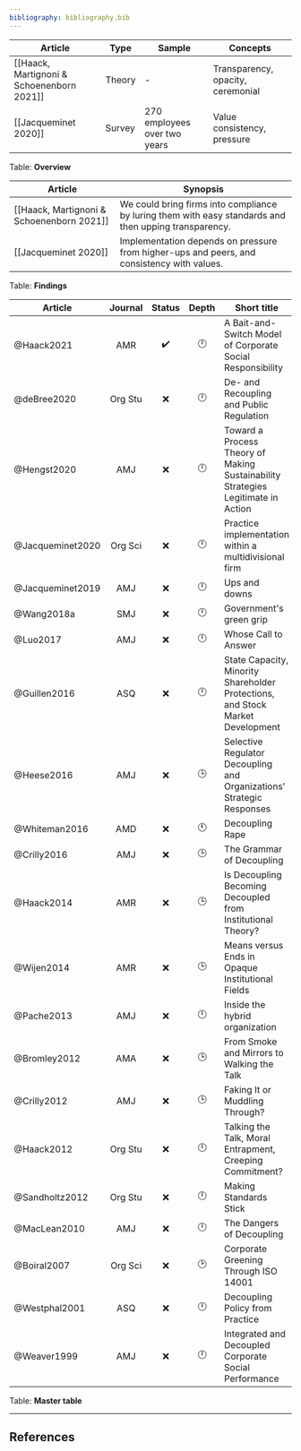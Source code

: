 ```yaml
---
bibliography: bibliography.bib
---
```


Article                     | Type      | Sample                        | Concepts
---------                   | ---       | ---------                     | ---------   
[[Haack, Martignoni & Schoenenborn 2021]]|Theory|-                      | Transparency, opacity, ceremonial
[[Jacqueminet 2020]]        | Survey    | 270 employees over two years  | Value consistency, pressure
Table: **Overview**

Article                 | Synopsis
---                     | ---------------
[[Haack, Martignoni & Schoenenborn 2021]] | We could bring firms into compliance by luring them with easy standards and then upping transparency.
[[Jacqueminet 2020]]    | Implementation depends on pressure from higher-ups and peers, and consistency with values.
Table: **Findings**

Article                 |Journal| Status           | Depth     | Short title
---------               | :-:   | :-:              | :-:       | ---------------
@Haack2021              | AMR   |:heavy_check_mark:| :clock12: | A Bait-and-Switch Model of Corporate Social Responsibility
@deBree2020             |Org Stu| :x:              | :clock12: | De- and Recoupling and Public Regulation 
@Hengst2020             | AMJ   | :x:              | :clock12: | Toward a Process Theory of Making Sustainability Strategies Legitimate in Action
@Jacqueminet2020        |Org Sci| :x:              | :clock12: | Practice implementation within a multidivisional firm
@Jacqueminet2019        | AMJ   | :x:              | :clock12: | Ups and downs
@Wang2018a              | SMJ   | :x:              | :clock12: | Government's green grip
@Luo2017                | AMJ   | :x:              | :clock12: | Whose Call to Answer
@Guillen2016            | ASQ   | :x:              | :clock12: | State Capacity, Minority Shareholder Protections, and Stock Market Development
@Heese2016              | AMJ   | :x:              | :clock3:  | Selective Regulator Decoupling and Organizations’ Strategic Responses
@Whiteman2016           | AMD   | :x:              | :clock11: | Decoupling Rape
@Crilly2016             | AMJ   | :x:              | :clock3:  | The Grammar of Decoupling
@Haack2014              | AMR   | :x:              | :clock3:  | Is Decoupling Becoming Decoupled from Institutional Theory?
@Wijen2014              | AMR   | :x:              | :clock3:  | Means versus Ends in Opaque Institutional Fields
@Pache2013              | AMJ   | :x:              | :clock12: | Inside the hybrid organization
@Bromley2012            | AMA   | :x:              | :clock3:  | From Smoke and Mirrors to Walking the Talk
@Crilly2012             | AMJ   | :x:              | :clock3:  | Faking It or Muddling Through?
@Haack2012              |Org Stu| :x:              | :clock12: | Talking the Talk, Moral Entrapment, Creeping Commitment?
@Sandholtz2012          |Org Stu| :x:              | :clock12: | Making Standards Stick
@MacLean2010            | AMJ   | :x:              | :clock12: | The Dangers of Decoupling
@Boiral2007             |Org Sci| :x:              | :clock2:  | Corporate Greening Through ISO 14001
@Westphal2001           | ASQ   | :x:              | :clock12: | Decoupling Policy from Practice
@Weaver1999             | AMJ   | :x:              | :clock12: | Integrated and Decoupled Corporate Social Performance
Table: **Master table**

---

## References
